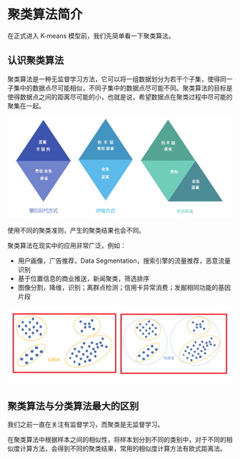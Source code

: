 # 聚类算法简介

在正式进入 K-means 模型前，我们先简单看一下聚类算法。

## 认识聚类算法

聚类算法是一种无监督学习方法，它可以将一组数据划分为若干个子集，使得同一子集中的数据点尽可能相似，不同子集中的数据点尽可能不同。聚类算法的目标是使得数据点之间的距离尽可能的小，也就是说，希望数据点在聚类过程中尽可能的聚集在一起。

![image](../images/kmeans/cluster1.png)

使用不同的聚类准则，产生的聚类结果也会不同。

聚类算法在现实中的应用非常广泛，例如：

- 用户画像，广告推荐，Data Segmentation，搜索引擎的流量推荐，恶意流量识别
- 基于位置信息的商业推送，新闻聚类，筛选排序
- 图像分割，降维，识别；离群点检测；信用卡异常消费；发掘相同功能的基因片段

![image](../images/kmeans/cluster3.png)

## 聚类算法与分类算法最大的区别

我们之前一直在关注有监督学习，而聚类是无监督学习。

在聚类算法中根据样本之间的相似性，将样本划分到不同的类别中，对于不同的相似度计算方法，会得到不同的聚类结果，常用的相似度计算方法有欧式距离法。
